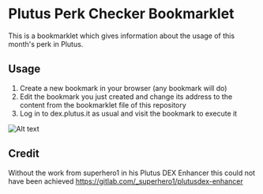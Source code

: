 # Plutus Perk Checker Bookmarklet

This is a bookmarklet which gives information about the usage of this month's perk in Plutus.

## Usage

1. Create a new bookmark in your browser (any bookmark will do)
2. Edit the bookmark you just created and change its address to the content from the bookmarklet file of this repository
3. Log in to dex.plutus.it as usual and visit the bookmark to execute it

![Alt text](/../screenshots/screenshots/perks.png?raw=true "Optional Title")

## Credit

Without the work from superhero1 in his Plutus DEX Enhancer this could not have been achieved https://gitlab.com/_superhero1/plutusdex-enhancer 